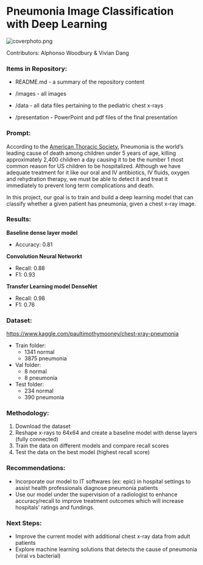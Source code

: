 # Pneumonia Image Classification with Deep Learning


![coverphoto.png](https://github.com/viviandng/flatiron-project-4/blob/master/images/xray.png)

Contributors: Alphonso Woodbury & Vivian Dang

### Items in Repository:

- README.md - a summary of the repository content

- /images - all images

- /data - all data files pertaining to the pediatric chest x-rays

- /presentation - PowerPoint and pdf files of the final presentation

  

### Prompt:
According to the [American Thoracic Society](https://www.thoracic.org/patients/patient-resources/resources/top-pneumonia-facts.pdf), Pneumonia is the world’s leading cause of death among children under 5 years of age, killing approximately 2,400 children a day causing it to be the number 1 most common reason for US children to be hospitalized. Although we have adequate treatment for it like our oral and IV antibiotics, IV fluids, oxygen and rehydration therapy, we must be able to detect it and treat it immediately to prevent long term complications and death. </br>

In this project, our goal is to train and build a deep learning model that can classify whether a given patient has pneumonia, given a chest x-ray image.



### Results:

**Baseline dense layer model** 

- Accuracy: 0.81

**Convolution Neural Networkt** 

- Recall: 0.88
- F1:     0.93

**Transfer Learning model DenseNet** 

- Recall: 0.98 
- F1:     0.76

### Dataset:

https://www.kaggle.com/paultimothymooney/chest-xray-pneumonia

- Train folder:
  - 1341 normal 
  - 3875 pneumonia 
- Val folder:
  - 8 normal 
  - 8 pneumonia 
- Test folder:
  - 234 normal 
  - 390 pneumonia 

### Methodology:

1.	Download the dataset 
2.	Reshape x-rays to  64x64 and create a baseline model with dense layers (fully connected)
3.	Train the data on different models and compare recall scores
4.	Test the data on the best model (highest recall score)



### Recommendations:

- Incorporate our model to IT softwares (ex: epic) in hospital settings to assist health professionals diagnose pneumonia patients
- Use our model under the supervision of a radiologist to enhance accuracy/recall to improve treatment outcomes which will increase hospitals' ratings and fundings. 

### Next Steps:

- Improve the current model with additional chest x-ray data from adult patients 
- Explore machine learning solutions that detects the cause of pneumonia (viral vs bacterial)

  